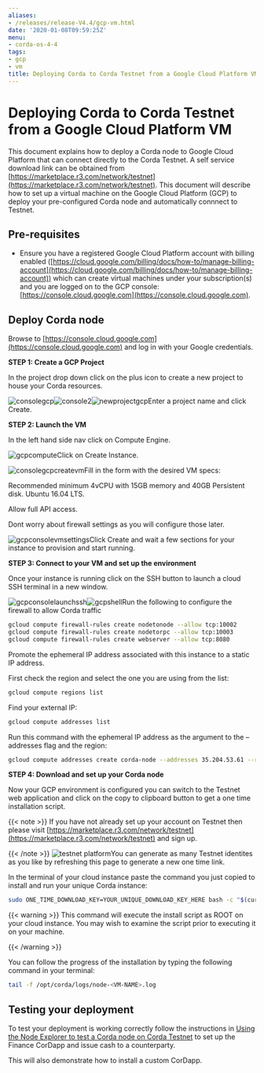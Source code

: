 ```yaml
---
aliases:
- /releases/release-V4.4/gcp-vm.html
date: '2020-01-08T09:59:25Z'
menu:
- corda-os-4-4
tags:
- gcp
- vm
title: Deploying Corda to Corda Testnet from a Google Cloud Platform VM
---
```



# Deploying Corda to Corda Testnet from a Google Cloud Platform VM

This document explains how to deploy a Corda node to Google Cloud Platform that can connect directly to the Corda Testnet. A self service download link can be obtained from [https://marketplace.r3.com/network/testnet](https://marketplace.r3.com/network/testnet). This document will describe how to set up a virtual machine on the Google Cloud Platform (GCP) to deploy your pre-configured Corda node and automatically connnect to Testnet.


## Pre-requisites


* Ensure you have a registered Google Cloud Platform account with
                        billing enabled ([https://cloud.google.com/billing/docs/how-to/manage-billing-account](https://cloud.google.com/billing/docs/how-to/manage-billing-account)) which can create virtual machines under your subscription(s) and you are logged on to the GCP console: [https://console.cloud.google.com](https://console.cloud.google.com).



## Deploy Corda node

Browse to [https://console.cloud.google.com](https://console.cloud.google.com) and log in with your
                Google credentials.

**STEP 1: Create a GCP Project**

In the project drop down click on the plus icon to create a new
                project to house your Corda resources.

![consolegcp](resources/consolegcp.png "consolegcp")![console2](resources/console2.png "console2")![newprojectgcp](resources/newprojectgcp.png "newprojectgcp")Enter a project name and click Create.

**STEP 2: Launch the VM**

In the left hand side nav click on Compute Engine.

![gcpcompute](resources/gcpcompute.png "gcpcompute")Click on Create Instance.

![consolegcpcreatevm](resources/consolegcpcreatevm.png "consolegcpcreatevm")Fill in the form with the desired VM specs:

Recommended minimum 4vCPU with 15GB memory and 40GB Persistent disk.
                Ubuntu 16.04 LTS.

Allow full API access.

Dont worry about firewall settings as you will configure those later.

![gcpconsolevmsettings](resources/gcpconsolevmsettings.png "gcpconsolevmsettings")Click Create and wait a few sections for your instance to provision
                and start running.

**STEP 3: Connect to your VM and set up the environment**

Once your instance is running click on the SSH button to launch a
                cloud SSH terminal in a new window.

![gcpconsolelaunchssh](resources/gcpconsolelaunchssh.png "gcpconsolelaunchssh")![gcpshell](resources/gcpshell.png "gcpshell")Run the following to configure the firewall to allow Corda traffic

```bash
gcloud compute firewall-rules create nodetonode --allow tcp:10002
gcloud compute firewall-rules create nodetorpc --allow tcp:10003
gcloud compute firewall-rules create webserver --allow tcp:8080
```
Promote the ephemeral IP address associated with this
                instance to a static IP address.

First check the region and select the one you are using from the list:

```bash
gcloud compute regions list
```
Find your external IP:

```bash
gcloud compute addresses list
```
Run this command with the ephemeral IP address as the argument to
                the –addresses flag and the region:

```bash
gcloud compute addresses create corda-node --addresses 35.204.53.61 --region europe-west4
```
**STEP 4: Download and set up your Corda node**

Now your GCP environment is configured you can switch to the Testnet
                web application and click on the copy to clipboard button to get a one
                time installation script.


{{< note >}}
If you have not already set up your account on Testnet then please visit [https://marketplace.r3.com/network/testnet](https://marketplace.r3.com/network/testnet) and sign up.

{{< /note >}}
![testnet platform](resources/testnet-platform.png "testnet platform")You can generate as many Testnet identites as you like by refreshing
                this page to generate a new one time link.

In the terminal of your cloud instance paste the command you just copied to install and run
                your unique Corda instance:

```bash
sudo ONE_TIME_DOWNLOAD_KEY=YOUR_UNIQUE_DOWNLOAD_KEY_HERE bash -c "$(curl -L https://onboarder.prod.ws.r3.com/api/user/node/TESTNET/install.sh)"
```

{{< warning >}}
This command will execute the install script as ROOT on your cloud instance. You may wish to examine the script prior to executing it on your machine.

{{< /warning >}}

You can follow the progress of the installation by typing the following command in your terminal:

```bash
tail -f /opt/corda/logs/node-<VM-NAME>.log
```

## Testing your deployment

To test your deployment is working correctly follow the instructions in [Using the Node Explorer to test a Corda node on Corda Testnet](testnet-explorer-corda.md) to set up the Finance CorDapp and issue cash to a counterparty.

This will also demonstrate how to install a custom CorDapp.


